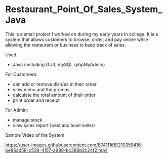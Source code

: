 # Restaurant_Point_Of_Sales_System_Java
This is a small project I worked on during my early years in college. It is a system that allows customers to browse, order, and pay online while allowing the restaurant or business to keep track of sales.

Used:
- Java (including GUI), mySQL (phpMyAdmin)

For Customers:
- can add or remove dish/es in their order
- view menu and the promos
- calculate the total amount of their order
- print order and receipt

For Admin:
- manage stock
- view sales report (best and least seller)


Sample Video of the System:


https://user-images.githubusercontent.com/87411168/210359416-be86ad58-c539-4157-a998-bc386b2c24f2.mp4


